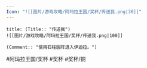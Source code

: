 ```yaml
---
Icon: "![[图片/游戏攻略/阿玛拉王国/奖杯/传送我.png|30]]"
---
```

```ad-common-bronze-trophy
title: (Title:: "传送我")
![[图片/游戏攻略/阿玛拉王国/奖杯/传送我.png|100]]

(Comment:: "使用石柱圆阵进入伊迪拉。")
```

#阿玛拉王国/奖杯 #奖杯 #奖杯/铜
